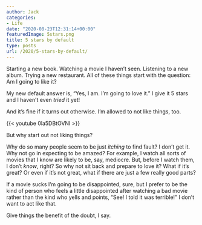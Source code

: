 ```yaml
---
author: Jack
categories:
- Life
date: "2020-08-23T12:31:14+00:00"
featuredImage: 5stars.png
title: 5 stars by default
type: posts
url: /2020/5-stars-by-default/
---
```

Starting a new book. Watching a movie I haven&#8217;t seen. Listening to a new album. Trying a new restaurant. All of these things start with the question: Am I going to like it?

My new default answer is, &#8220;Yes, I am. I&#8217;m going to love it.&#8221; I give it 5 stars and I haven&#8217;t even _tried_ it yet!

And it&#8217;s fine if it turns out otherwise. I&#8217;m allowed to not like things, too.

{{< youtube 0la5DBtOVNI >}}


But why start out not liking things?

Why do so many people seem to be just _itching_ to find fault? I don&#8217;t get it. Why not go in expecting to be amazed? For example, I watch all sorts of movies that I know are likely to be, say, mediocre. But, before I watch them, I don&#8217;t _know_, right? So why not sit back and prepare to love it? What if it&#8217;s great? Or even if it&#8217;s not great, what if there are just a few really good parts?

If a movie sucks I&#8217;m going to be disappointed, sure, but I prefer to be the kind of person who feels a little disappointed after watching a bad movie rather than the kind who yells and points, &#8220;See! I told it was terrible!&#8221; I don&#8217;t want to act like that.

Give things the benefit of the doubt, I say.
